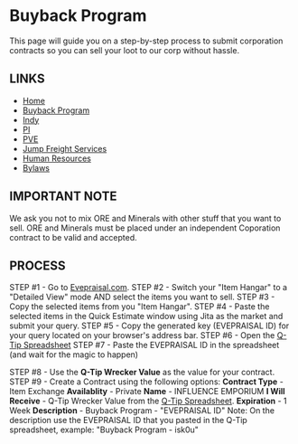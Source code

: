 # Buyback Program
This page will guide you on a step-by-step process to submit corporation contracts so you can sell your loot to our corp without hassle.

## LINKS
* [Home](README.md)
* [Buyback Program](Buyback.md)
* [Indy](Indy.md)
* [PI](PI.md)
* [PVE](PVE.md)
* [Jump Freight Services](JumpFreight.md)
* [Human Resources](HumanResources.md)
* [Bylaws](Bylaws.md)

## IMPORTANT NOTE
We ask you not to mix ORE and Minerals with other stuff that you want to sell.
ORE and Minerals must be placed under an independent Coporation contract to be valid and accepted.

## PROCESS
STEP #1 - Go to [Evepraisal.com](https://evepraisal.com/).
STEP #2 - Switch your "Item Hangar" to a "Detailed View" mode AND select the items you want to sell.
STEP #3 - Copy the selected items from you "Item Hangar".
STEP #4 - Paste the selected items in the Quick Estimate window using Jita as the market and submit your query.
STEP #5 - Copy the generated key (EVEPRAISAL ID) for your query located on your browser's address bar.
STEP #6 - Open the [Q-Tip Spreadsheet](https://docs.google.com/spreadsheets/d/1rv6fjyzQETQr7ImTrDPX-vCvUHph4A6CZrm_jYCT3XE/edit#gid=134055253)
STEP #7 - Paste the EVEPRAISAL ID in the spreadsheet (and wait for the magic to happen)

STEP #8 - Use the **Q-Tip Wrecker Value** as the value for your contract.
STEP #9 - Create a Contract using the following options:
**Contract Type** - Item Exchange
**Availablity** - Private
**Name** - INFLUENCE EMPORIUM
**I Will Receive** - Q-Tip Wrecker Value from the [Q-Tip Spreadsheet](https://docs.google.com/spreadsheets/d/1rv6fjyzQETQr7ImTrDPX-vCvUHph4A6CZrm_jYCT3XE/edit#gid=134055253).
**Expiration** - 1 Week
**Description** - Buyback Program - "EVEPRAISAL ID"
Note: On the description use the EVEPRAISAL ID that you pasted in the Q-Tip spreadsheet, example: "Buyback Program - isk0u"
